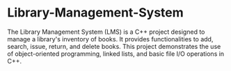 # Library-Management-System
The Library Management System (LMS) is a C++ project designed to manage a library's inventory of books. It provides functionalities to add, search, issue, return, and delete books. This project demonstrates the use of object-oriented programming, linked lists, and basic file I/O operations in C++.
